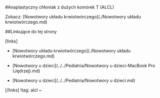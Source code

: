 #Anaplastyczny chłoniak z dużych komórek T (ALCL)

Zobacz: [Nowotwory układu krwiotwórczego](./Nowotwory układu krwiotwórczego.md)





##Linkujące do tej strony

[links]

- [Nowotwory układu krwiotwórczego](./Nowotwory układu krwiotwórczego.md)

- [Nowotwory u dzieci](../../Pediatria/Nowotwory u dzieci-MacBook Pro (Jędrzej).md)

- [Nowotwory u dzieci](../../Pediatria/Nowotwory u dzieci.md)


[/links]
!tag: alcl
~

